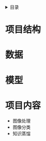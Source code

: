 <details><summary>目录</summary><p>

- [项目结构](#项目结构)
- [数据](#数据)
- [模型](#模型)
- [项目内容](#项目内容)
</p></details><p></p>

# 项目结构


# 数据



# 模型




# 项目内容

* 图像处理
* 图像分类
* 知识蒸馏